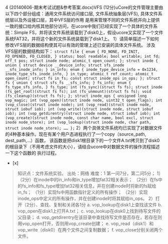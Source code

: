 4
(20140606-期末考试试题&参考答案.docx)VFS
(12分)uCore的文件管理主要由以下四个部分组成：通用文件系统访问接口层, 文件系统抽象层(VFS), 具体文件系统层以及外设接口层，其中VFS层的作用
是用来管理不同的文件系统并向上提供一致的接口给内核其他部分访问，在ucore中我们已经实现了一个具体的文件系统：Simple
FS，并将该文件系统装载到了disk0上，假设ucore又实现了一个文件系统FAT32，并将这个新的文件系统装载到了disk1上。
1）请简单描述一下如何修改VFS层的数据结构使其可以有效的管理上述已安装的具体文件系统。 涉及VFS层的数据结构如下：
    ```
	    struct file {
	        enum {
	            FD_NONE, FD_INIT, FD_OPENED, FD_CLOSED,
	        } status;
	        bool readable;
	        bool writable;
	        int fd;
	        off_t pos;
	        struct inode node;
	        atomic_t open_count;
	    };
	    struct inode {
	        union {
	            struct device __device_info;
	            struct sfs_inode __sfs_inode_info;
	        } in_info;
	        enum {
	            inode_type_device_info = 0x1234,
	            inode_type_sfs_inode_info,
	        } in_type;
	        atomic_t ref_count;
	        atomic_t open_count;
	        struct fs in_fs;
	        const struct inode_ops in_ops;
	    };
	    struct fs {
	        union {
	            struct sfs_fs __sfs_info;
	        } fs_info;
	        enum {
	            fs_type_sfs_info,
	        } fs_type;
	        int (fs_sync)(struct fs fs);
	        struct inode (fs_get_root)(struct fs fs);
	        int (fs_unmount)(struct fs fs);
	        void (fs_cleanup)(struct fs fs);
	    };
	    struct inode_ops {
	        unsigned long vop_magic;
	        int (vop_open)(struct inode node, uint32_t open_flags);
	        int (vop_close)(struct inode node);
	        int (vop_read)(struct inode node, struct iobuf iob);
	        int (vop_write)(struct inode node, struct iobuf iob);
	        int (vop_getdirentry)(struct inode node, struct iobuf iob);
	        int (vop_create)(struct inode node, const char name, bool excl, struct inode node_store);
	        int (vop_lookup)(struct inode node, char path, struct inode node_store);
	        ……
	    };
	    ```
2）两个具体文件系统均已实现了对数据文件的4种基本操作。现在有某个用户态进程执行了一个copy（source_path, dest_path,...）函数，
该函数是把disk1根目录下的一个文件A.txt拷贝到了disk0的根目录下（不用考虑文件的大小），请结合ucore中对数据文件的操作流程描述一下这个函数的
执行过程。  
- [x]  

> 知识点：文件系统实验。
> 出处：网络
> 难度：1
> 第一问7分，第二问5分；
> 1）
> （2分）在inode中的in_info和in_type增加fat32相关表示；
> （2分）在fs中的fs_info和fs_type增加fat32相关信息，并在创建inode时将新的fs赋给in_fs；
> （1分）实现fs中用函数指针定义的所有操作；
> （2分）实现inode_ops中定义的所有操作，并在创建inode时将其赋给in_ops。
> 2）打开（2分）、查找、复制和关闭各1分
> a. vop_lookup在disk1上查找该文件
> b. vop_open在disk1上打开A.txt；
> c. vop_lookup在disk0上找到待写文件的父目录；
> d. vop_getdirentry在该目录中查找待写文件是否存在，若存在则用vop_open打开，否则用vop_create创建；
> e. vop_read（disk1）和vop_write（disk0）在两个文件之间复制数据；
> f. vop_close分别关闭两个文件。  
